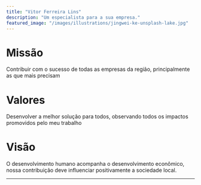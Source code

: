 ```yaml
---
title: "Vitor Ferreira Lins"
description: "Um especialista para a sua empresa."
featured_image: "/images/illustrations/jingwei-ke-unsplash-lake.jpg"
---
```



# Missão

Contribuir com o sucesso de todas as empresas da região, principalmente as que mais precisam

# Valores

Desenvolver a melhor solução para todos, observando todos os impactos promovidos pelo meu trabalho

# Visão 

O desenvolvimento humano acompanha o desenvolvimento econômico, nossa contribuição deve influenciar positivamente a sociedade local.

---

